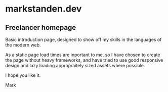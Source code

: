 # markstanden.dev
## Freelancer homepage

Basic introduction page, designed to show off my skills in the languages of the modern web.

As a static page load times are inportant to me, so I have chosen to create the page without heavy frameworks, and have tried to use good responsive design and lazy loading appropraitely sized assets where possible.

I hope you like it.

Mark
